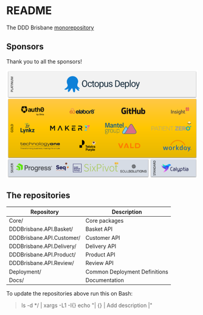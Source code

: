 # README

The DDD Brisbane [monorepository](https://en.wikipedia.org/wiki/Monorepo)

## Sponsors

Thank you to all the sponsors!


<img src="./Docs/.images/ddd-sponsor-slide.png" width="650" />


## The repositories

| Repository | Description |
|-|-|
| Core/ | Core packages |
| DDDBrisbane.API.Basket/    | Basket API |
| DDDBrisbane.API.Customer/ | Customer API |
| DDDBrisbane.API.Delivery/ | Delivery API |
| DDDBrisbane.API.Product/   | Product API |
| DDDBrisbane.API.Review/   | Review API |
| Deployment/ | Common Deployment Definitions |
| Docs/ | Documentation |

To update the repositories above run this on Bash:

> ls -d */ | xargs -L1 -I{}  echo "| {} | Add description |"
